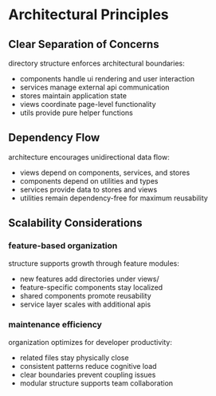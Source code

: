 # Architectural Principles

## Clear Separation of Concerns

directory structure enforces architectural boundaries:

- components handle ui rendering and user interaction
- services manage external api communication
- stores maintain application state
- views coordinate page-level functionality
- utils provide pure helper functions

## Dependency Flow

architecture encourages unidirectional data flow:

- views depend on components, services, and stores
- components depend on utilities and types
- services provide data to stores and views
- utilities remain dependency-free for maximum reusability

## Scalability Considerations

### feature-based organization

structure supports growth through feature modules:

- new features add directories under views/
- feature-specific components stay localized
- shared components promote reusability
- service layer scales with additional apis

### maintenance efficiency

organization optimizes for developer productivity:

- related files stay physically close
- consistent patterns reduce cognitive load
- clear boundaries prevent coupling issues
- modular structure supports team collaboration
